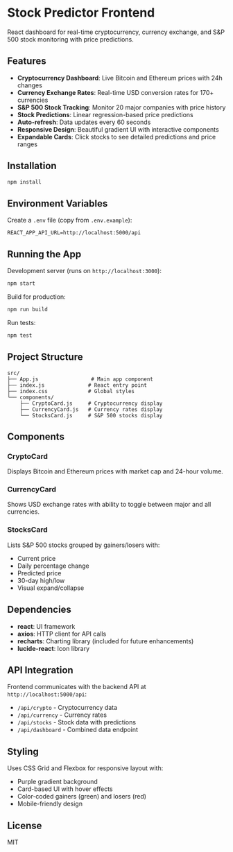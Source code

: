 # Stock Predictor Frontend

React dashboard for real-time cryptocurrency, currency exchange, and S&P 500 stock monitoring with price predictions.

## Features

- **Cryptocurrency Dashboard**: Live Bitcoin and Ethereum prices with 24h changes
- **Currency Exchange Rates**: Real-time USD conversion rates for 170+ currencies
- **S&P 500 Stock Tracking**: Monitor 20 major companies with price history
- **Stock Predictions**: Linear regression-based price predictions
- **Auto-refresh**: Data updates every 60 seconds
- **Responsive Design**: Beautiful gradient UI with interactive components
- **Expandable Cards**: Click stocks to see detailed predictions and price ranges

## Installation

```bash
npm install
```

## Environment Variables

Create a `.env` file (copy from `.env.example`):

```
REACT_APP_API_URL=http://localhost:5000/api
```

## Running the App

Development server (runs on `http://localhost:3000`):
```bash
npm start
```

Build for production:
```bash
npm run build
```

Run tests:
```bash
npm test
```

## Project Structure

```
src/
├── App.js                 # Main app component
├── index.js              # React entry point
├── index.css             # Global styles
└── components/
    ├── CryptoCard.js     # Cryptocurrency display
    ├── CurrencyCard.js   # Currency rates display
    └── StocksCard.js     # S&P 500 stocks display
```

## Components

### CryptoCard
Displays Bitcoin and Ethereum prices with market cap and 24-hour volume.

### CurrencyCard
Shows USD exchange rates with ability to toggle between major and all currencies.

### StocksCard
Lists S&P 500 stocks grouped by gainers/losers with:
- Current price
- Daily percentage change
- Predicted price
- 30-day high/low
- Visual expand/collapse

## Dependencies

- **react**: UI framework
- **axios**: HTTP client for API calls
- **recharts**: Charting library (included for future enhancements)
- **lucide-react**: Icon library

## API Integration

Frontend communicates with the backend API at `http://localhost:5000/api`:
- `/api/crypto` - Cryptocurrency data
- `/api/currency` - Currency rates
- `/api/stocks` - Stock data with predictions
- `/api/dashboard` - Combined data endpoint

## Styling

Uses CSS Grid and Flexbox for responsive layout with:
- Purple gradient background
- Card-based UI with hover effects
- Color-coded gainers (green) and losers (red)
- Mobile-friendly design

## License

MIT
